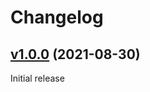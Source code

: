 # Changelog

## [v1.0.0](https://github.com/gi8lino/workflow-search-wikijs) (2021-08-30)

Initial release
